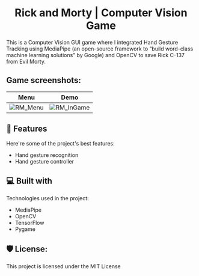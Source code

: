 <h1 align="center" id="title">Rick and Morty | Computer Vision Game</h1>

<p id="description">This is a Computer Vision GUI game where I integrated Hand Gesture Tracking using MediaPipe (an open-source framework to “build word-class machine learning solutions” by Google) and OpenCV to save Rick C-137 from Evil Morty.</p>

<h2>Game screenshots:</h2>

Menu             |  Demo
:-------------------------:|:-------------------------:
![RM_Menu](https://user-images.githubusercontent.com/48620898/166573539-d0016fa3-7a38-4dc6-a8cc-eaa192091551.png)  |  ![RM_InGame](https://user-images.githubusercontent.com/48620898/166573627-6dbd05dd-5114-415b-a03f-a695ab4aa98a.png)



<h2>🧐 Features</h2>

Here're some of the project's best features:

*   Hand gesture recognition
*   Hand gesture controller

  
  
<h2>💻 Built with</h2>

Technologies used in the project:

*   MediaPipe
*   OpenCV
*   TensorFlow
*   Pygame

<h2>🛡️ License:</h2>

This project is licensed under the MIT License
